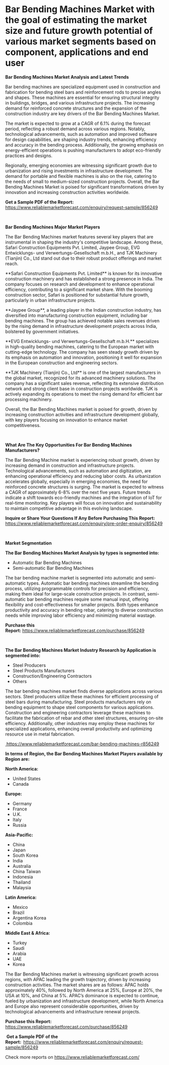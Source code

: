 <p><h1>Bar Bending Machines Market with the goal of estimating the market size and future growth potential of various market segments based on component, applications and end user</h1></p><p><strong>Bar Bending Machines Market Analysis and Latest Trends</strong></p>
<p><p>Bar bending machines are specialized equipment used in construction and fabrication for bending steel bars and reinforcement rods to precise angles and shapes. These machines are essential for ensuring structural integrity in buildings, bridges, and various infrastructure projects. The increasing demand for reinforced concrete structures and the expansion of the construction industry are key drivers of the Bar Bending Machines Market.</p><p>The market is expected to grow at a CAGR of 6.1% during the forecast period, reflecting a robust demand across various regions. Notably, technological advancements, such as automation and improved software for design capabilities, are shaping industry trends, enhancing efficiency and accuracy in the bending process. Additionally, the growing emphasis on energy-efficient operations is pushing manufacturers to adopt eco-friendly practices and designs.</p><p>Regionally, emerging economies are witnessing significant growth due to urbanization and rising investments in infrastructure development. The demand for portable and flexible machines is also on the rise, catering to the needs of small to medium-sized construction projects. Overall, the Bar Bending Machines Market is poised for significant transformations driven by innovation and increasing construction activities worldwide.</p></p>
<p><strong>Get a Sample PDF of the Report:&nbsp;</strong> <a href="https://www.reliablemarketforecast.com/enquiry/request-sample/856249?utm_campaign=2195&utm_medium=2&utm_source=Github&utm_content=ia&utm_term=16022025&utm_id=bar-bending-machines">https://www.reliablemarketforecast.com/enquiry/request-sample/856249</a></p>
<p>&nbsp;</p>
<p><strong>Bar Bending Machines Major Market Players</strong></p>
<p><p>The Bar Bending Machines market features several key players that are instrumental in shaping the industry's competitive landscape. Among these, Safari Construction Equipments Pvt. Limited, Jaypee Group, EVG Entwicklungs- und Verwertungs-Gesellschaft m.b.H., and TJK Machinery (Tianjin) Co., Ltd stand out due to their robust product offerings and market reach.</p><p>**Safari Construction Equipments Pvt. Limited** is known for its innovative construction machinery and has established a strong presence in India. The company focuses on research and development to enhance operational efficiency, contributing to a significant market share. With the booming construction sector, Safari is positioned for substantial future growth, particularly in urban infrastructure projects.</p><p>**Jaypee Group**, a leading player in the Indian construction industry, has diversified into manufacturing construction equipment, including bar bending machines. The group has achieved notable sales revenues driven by the rising demand in infrastructure development projects across India, bolstered by government initiatives.</p><p>**EVG Entwicklungs- und Verwertungs-Gesellschaft m.b.H.** specializes in high-quality bending machines, catering to the European market with cutting-edge technology. The company has seen steady growth driven by its emphasis on automation and innovation, positioning it well for expansion in the European construction and engineering sectors.</p><p>**TJK Machinery (Tianjin) Co., Ltd** is one of the largest manufacturers in the global market, recognized for its advanced machinery solutions. The company has a significant sales revenue, reflecting its extensive distribution network and strong client base in construction projects worldwide. TJK is actively expanding its operations to meet the rising demand for efficient bar processing machinery.</p><p>Overall, the Bar Bending Machines market is poised for growth, driven by increasing construction activities and infrastructure development globally, with key players focusing on innovation to enhance market competitiveness.</p></p>
<p>&nbsp;</p>
<p><strong>What Are The Key Opportunities For Bar Bending Machines Manufacturers?</strong></p>
<p><p>The Bar Bending Machine market is experiencing robust growth, driven by increasing demand in construction and infrastructure projects. Technological advancements, such as automation and digitization, are enhancing operational efficiency and reducing labor costs. As urbanization accelerates globally, especially in emerging economies, the need for reinforced concrete structures is surging. The market is expected to witness a CAGR of approximately 6-8% over the next five years. Future trends indicate a shift towards eco-friendly machines and the integration of IoT for real-time monitoring. Key players will focus on innovation and sustainability to maintain competitive advantage in this evolving landscape.</p></p>
<p><strong>Inquire or Share Your Questions If Any Before Purchasing This Report:</strong> <a href="https://www.reliablemarketforecast.com/enquiry/pre-order-enquiry/856249?utm_campaign=2195&utm_medium=2&utm_source=Github&utm_content=ia&utm_term=16022025&utm_id=bar-bending-machines">https://www.reliablemarketforecast.com/enquiry/pre-order-enquiry/856249</a></p>
<p>&nbsp;</p>
<p><strong>Market Segmentation</strong></p>
<p><strong>The Bar Bending Machines Market Analysis by types is segmented into:</strong></p>
<p><ul><li>Automatic Bar Bending Machines</li><li>Semi-automatic Bar Bending Machines</li></ul></p>
<p><p>The bar bending machine market is segmented into automatic and semi-automatic types. Automatic bar bending machines streamline the bending process, utilizing programmable controls for precision and efficiency, making them ideal for large-scale construction projects. In contrast, semi-automatic bar bending machines require some manual input, offering flexibility and cost-effectiveness for smaller projects. Both types enhance productivity and accuracy in bending rebar, catering to diverse construction needs while improving labor efficiency and minimizing material wastage.</p></p>
<p><strong>Purchase this Report:&nbsp;</strong><a href="https://www.reliablemarketforecast.com/purchase/856249?utm_campaign=2195&utm_medium=2&utm_source=Github&utm_content=ia&utm_term=16022025&utm_id=bar-bending-machines">https://www.reliablemarketforecast.com/purchase/856249</a></p>
<p>&nbsp;</p>
<p><strong>The Bar Bending Machines Market Industry Research by Application is segmented into:</strong></p>
<p><ul><li>Steel Producers</li><li>Steel Products Manufacturers</li><li>Construction/Engineering Contractors</li><li>Others</li></ul></p>
<p><p>The bar bending machines market finds diverse applications across various sectors. Steel producers utilize these machines for efficient processing of steel bars during manufacturing. Steel products manufacturers rely on bending equipment to shape steel components for various applications. Construction and engineering contractors leverage these machines to facilitate the fabrication of rebar and other steel structures, ensuring on-site efficiency. Additionally, other industries may employ these machines for specialized applications, enhancing overall productivity and optimizing resource use in metal fabrication.</p></p>
<p><a href="https://www.reliablemarketforecast.com/bar-bending-machines-r856249?utm_campaign=2195&utm_medium=2&utm_source=Github&utm_content=ia&utm_term=16022025&utm_id=bar-bending-machines">&nbsp;https://www.reliablemarketforecast.com/bar-bending-machines-r856249</a></p>
<p><strong>In terms of Region, the Bar Bending Machines Market Players available by Region are:</strong></p>
<p>
    <p> <strong> North America: </strong>
        <ul>
            <li>United States</li>
            <li>Canada</li>
        </ul>
        </p> 
    <p> <strong> Europe: </strong>
        <ul>
            <li>Germany</li>
            <li>France</li>
            <li>U.K.</li>
            <li>Italy</li>
            <li>Russia</li>
        </ul>
        </p> 
    <p> <strong> Asia-Pacific: </strong>
        <ul>
            <li>China</li>
            <li>Japan</li>
            <li>South Korea</li>
            <li>India</li>
            <li>Australia</li>
            <li>China Taiwan</li>
            <li>Indonesia</li>
            <li>Thailand</li>
            <li>Malaysia</li>
        </ul>
        </p> 
    <p> <strong> Latin America: </strong>
        <ul>
            <li>Mexico</li>
            <li>Brazil</li>
            <li>Argentina Korea</li>
            <li>Colombia</li>
        </ul>
        </p> 
    <p> <strong> Middle East & Africa: </strong>
        <ul>
            <li>Turkey</li>
            <li>Saudi</li>
            <li>Arabia</li>
            <li>UAE</li>
            <li>Korea</li>
        </ul>
    </p>
    </p>
<p><p>The Bar Bending Machines market is witnessing significant growth across regions, with APAC leading the growth trajectory, driven by increasing construction activities. The market shares are as follows: APAC holds approximately 40%, followed by North America at 25%, Europe at 20%, the USA at 10%, and China at 5%. APAC’s dominance is expected to continue, fueled by urbanization and infrastructure development, while North America and Europe also represent considerable opportunities, driven by technological advancements and infrastructure renewal projects.</p></p>
<p><strong>Purchase this Report: </strong><a href="https://www.reliablemarketforecast.com/purchase/856249?utm_campaign=2195&utm_medium=2&utm_source=Github&utm_content=ia&utm_term=16022025&utm_id=bar-bending-machines">https://www.reliablemarketforecast.com/purchase/856249</a></p>
<p>&nbsp;<strong>Get a Sample PDF of the Report:&nbsp;&nbsp;</strong><a href="https://www.reliablemarketforecast.com/enquiry/request-sample/856249?utm_campaign=2195&utm_medium=2&utm_source=Github&utm_content=ia&utm_term=16022025&utm_id=bar-bending-machines">https://www.reliablemarketforecast.com/enquiry/request-sample/856249</a></p>
<p><strong></strong></p>
<p>Check more reports on <a href="https://www.reliablemarketforecast.com/?utm_campaign=2195&utm_medium=2&utm_source=Github&utm_content=ia&utm_term=16022025&utm_id=bar-bending-machines">https://www.reliablemarketforecast.com/</a></p>